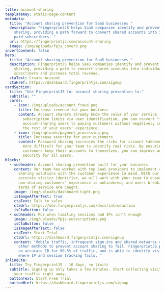```yaml
---
title: account-sharing
templateKey: static-page-content
metadata:
  title: "Account sharing prevention for SaaS businesses "
  description: "FingerprintJS helps SaaS companies identify and prevent account
    sharing, providing a path forward to convert shared accounts into individual
    paid subscribers. "
  url: https://fingerprintjs.com/account-sharing
  image: /img/uploads/fpjs_cover3.png
invertContent: false
hero:
  title: "Account sharing prevention for SaaS businesses "
  description: FingerprintJS helps SaaS companies identify and prevent account
    sharing, providing a path to convert shared accounts into individual paid
    subscribers and increase total revenue.
  ctaText: Create Account
  ctaHref: https://dashboard.fingerprintjs.com/signup
cardSection:
  title: "Use FingerprintJS for account sharing prevention to:"
  subtitle: ""
  cards:
    - icon: /img/uploads/account_fraud.png
      title: Increase revenue for your business
      content: Account sharers already know the value of your service. By enforcing
        subscription limits via user identification, you can convert "free"
        account-sharing users to paying customers without negatively impacting
        the rest of your users' experience.
    - icon: /img/uploads/payment_processing.png
      title: Increase security for your customers
      content: Password sharing increases the risks for account takeover, and makes it
        more difficult for your team to identify real risks. By ensuring
        customers keep their accounts to themselves, you can improve account
        security for all users.
blocks:
  - subheader: Account sharing prevention built for your business
    content: Our team has worked with top SaaS providers to implement custom account
      sharing solutions with the customer experience in mind. With our highly
      accurate visitor identifier, we will work with your team to ensure your
      non-sharing customers' experience is unhindered, and users breaking their
      terms of service are caught.
    image: /img/uploads/dashboard-tight.png
    isImageAfterText: true
    ctaText: Talk to sales
    ctaUrl: https://dev.fingerprintjs.com/docs/introduction
    isCtaButton: false
  - subheader: For when limiting sessions and IPs isn't enough
    image: /img/uploads/fpjs-subscriptions.png
    isCtaButton: false
    isImageAfterText: false
    ctaText: Start Trial
    ctaUrl: https://dashboard.fingerprintjs.com/signup
    content: "Mobile traffic, infrequent sign-ins and shared networks can cause
      other methods to prevent account sharing to fail. FingerprintJS provides
      an accurate ID for 99.5% of traffic, and is able to identify visitors
      where IP and session tracking fails. "
inlineCta:
  title: Try FingerprintJS - 10 days, no limits
  subtitle: Signing up only takes a few minutes. Start collecting visitorIDs for
    your traffic right away.
  buttonText: Start Free Trial
  buttonHref: https://dashboard.fingerprintjs.com/signup
---
```

